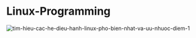 # Linux-Programming
![tim-hieu-cac-he-dieu-hanh-linux-pho-bien-nhat-va-uu-nhuoc-diem-1](https://github.com/user-attachments/assets/65486f5c-9603-41e7-ac25-631c3b15e6a5)
